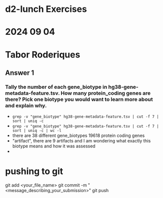 # d2-lunch Exercises
# 2024 09 04
# Tabor Roderiques

## Answer 1
### Tally the number of each gene_biotype in hg38-gene-metadata-feature.tsv. How many protein_coding genes are there? Pick one biotype you would want to learn more about and explain why.
-  `grep -v "gene_biotype" hg38-gene-metadata-feature.tsv | cut -f 7 | sort | uniq -c`
-  `grep -v "gene_biotype" hg38-gene-metadata-feature.tsv | cut -f 7 | sort | uniq -c | wc -l`
- there are 38 different gene_biotypes 19618 protein coding genes
-  "artifact", there are 9 artifacts and I am wondering what exactly this biotype means and how it was assessed
- 












# pushing to git
git add <your_file_name>
git commit -m "<message_describing_your_submission>"
git push